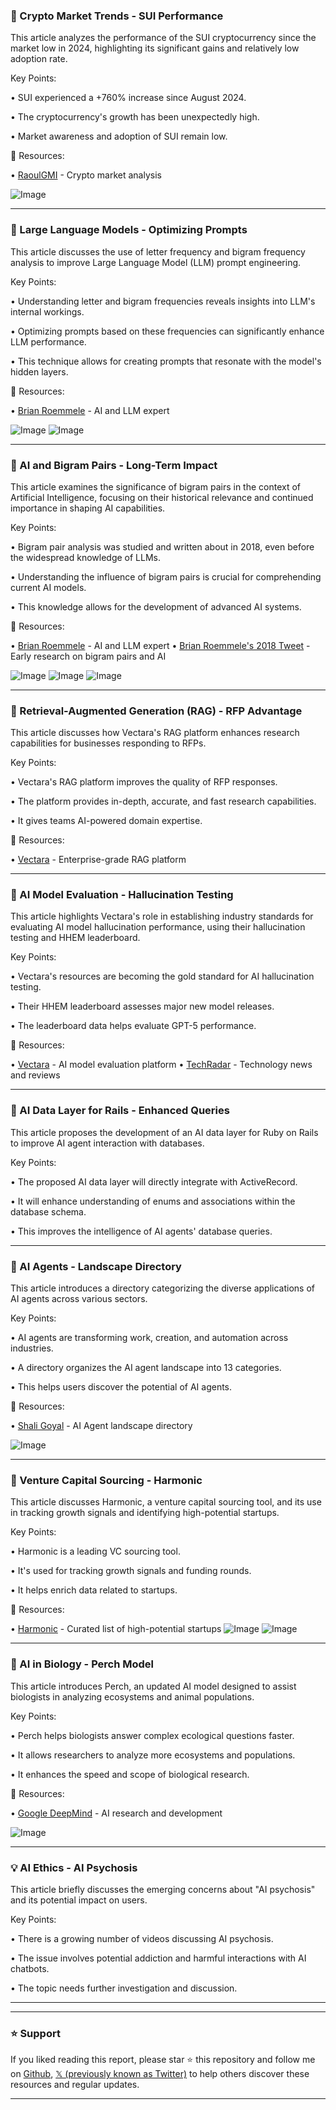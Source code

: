 ### 🚀 Crypto Market Trends - SUI Performance

This article analyzes the performance of the SUI cryptocurrency since the market low in 2024, highlighting its significant gains and relatively low adoption rate.

Key Points:

• SUI experienced a +760% increase since August 2024.


•  The cryptocurrency's growth has been unexpectedly high.


•  Market awareness and adoption of SUI remain low.


🔗 Resources:

• [RaoulGMI](https://x.com/RaoulGMI) - Crypto market analysis


![Image](https://pbs.twimg.com/media/GyRjfxdWQAQ2kY5?format=jpg&name=small)

---
### 🤖 Large Language Models - Optimizing Prompts

This article discusses the use of letter frequency and bigram frequency analysis to improve Large Language Model (LLM) prompt engineering.

Key Points:

• Understanding letter and bigram frequencies reveals insights into LLM's internal workings.


• Optimizing prompts based on these frequencies can significantly enhance LLM performance.


• This technique allows for creating prompts that resonate with the model's hidden layers.



🔗 Resources:

• [Brian Roemmele](https://x.com/BrianRoemmele) - AI and LLM expert


![Image](https://pbs.twimg.com/media/GyRcI16a4AIn7bA?format=jpg&name=900x900)
![Image](https://pbs.twimg.com/media/GyRcI16a4AEfgcE?format=jpg&name=small)

---
### 🤖  AI and Bigram Pairs - Long-Term Impact

This article examines the significance of bigram pairs in the context of Artificial Intelligence, focusing on their historical relevance and continued importance in shaping AI capabilities.

Key Points:

•  Bigram pair analysis was studied and written about in 2018, even before the widespread knowledge of LLMs.


•  Understanding the influence of bigram pairs is crucial for comprehending current AI models.


•  This knowledge allows for the development of advanced AI systems.


🔗 Resources:

• [Brian Roemmele](https://x.com/brianroemmele) - AI and LLM expert
• [Brian Roemmele's 2018 Tweet](https://x.com/brianroemmele/status/1070678855067742210?s=46&t=h6Uxy7hWc9UiXSt6FEoK-A) - Early research on bigram pairs and AI


![Image](https://pbs.twimg.com/media/GyRdA-ZakAAzSoH?format=jpg&name=900x900)
![Image](https://pbs.twimg.com/media/GyRcI16a4AIn7bA?format=jpg&name=240x240)
![Image](https://pbs.twimg.com/media/GyRcI16a4AEfgcE?format=jpg&name=240x240)

---
### 🤖 Retrieval-Augmented Generation (RAG) - RFP Advantage

This article discusses how Vectara's RAG platform enhances research capabilities for businesses responding to RFPs.

Key Points:

• Vectara's RAG platform improves the quality of RFP responses.


• The platform provides in-depth, accurate, and fast research capabilities.


•  It gives teams AI-powered domain expertise.


🔗 Resources:

• [Vectara](https://x.com/vectara) - Enterprise-grade RAG platform


---
### 🤖 AI Model Evaluation - Hallucination Testing

This article highlights Vectara's role in establishing industry standards for evaluating AI model hallucination performance, using their hallucination testing and HHEM leaderboard.

Key Points:

• Vectara's resources are becoming the gold standard for AI hallucination testing.


•  Their HHEM leaderboard assesses major new model releases.


•  The leaderboard data helps evaluate GPT-5 performance.


🔗 Resources:

• [Vectara](https://x.com/vectara) - AI model evaluation platform
• [TechRadar](https://x.com/techradar) - Technology news and reviews


---
### 🤖 AI Data Layer for Rails - Enhanced Queries

This article proposes the development of an AI data layer for Ruby on Rails to improve AI agent interaction with databases.

Key Points:

•  The proposed AI data layer will directly integrate with ActiveRecord.


•  It will enhance understanding of enums and associations within the database schema.


•  This improves the intelligence of AI agents' database queries.


---
### 🤖 AI Agents - Landscape Directory

This article introduces a directory categorizing the diverse applications of AI agents across various sectors.

Key Points:

•  AI agents are transforming work, creation, and automation across industries.


• A directory organizes the AI agent landscape into 13 categories.


• This helps users discover the potential of AI agents.


🔗 Resources:

• [Shali Goyal](https://x.com/goyalshaliniuk) - AI Agent landscape directory

![Image](https://pbs.twimg.com/media/GyL387OXIAAnZUF?format=jpg&name=small)

---
### 🚀 Venture Capital Sourcing - Harmonic

This article discusses Harmonic, a venture capital sourcing tool, and its use in tracking growth signals and identifying high-potential startups.

Key Points:

• Harmonic is a leading VC sourcing tool.


•  It's used for tracking growth signals and funding rounds.


•  It helps enrich data related to startups.


🔗 Resources:

• [Harmonic](http://startup.stream) - Curated list of high-potential startups
![Image](https://pbs.twimg.com/media/GyQI4FYWUAEemhP?format=jpg&name=small)
![Image](https://pbs.twimg.com/media/GyQI64LWsAMTYHg?format=jpg&name=small)

---
### 🤖 AI in Biology - Perch Model

This article introduces Perch, an updated AI model designed to assist biologists in analyzing ecosystems and animal populations.

Key Points:

• Perch helps biologists answer complex ecological questions faster.


• It allows researchers to analyze more ecosystems and populations.


•  It enhances the speed and scope of biological research.


🔗 Resources:

• [Google DeepMind](https://x.com/GoogleDeepMind) - AI research and development

![Image](https://pbs.twimg.com/media/GxwhBLEW8AEuryN.jpg)

---
### 💡 AI Ethics - AI Psychosis

This article briefly discusses the emerging concerns about "AI psychosis" and its potential impact on users.


Key Points:

•  There is a growing number of videos discussing AI psychosis.


•  The issue involves potential addiction and harmful interactions with AI chatbots.


•  The topic needs further investigation and discussion.

---


---

### ⭐️ Support

If you liked reading this report, please star ⭐️ this repository and follow me on [Github](https://github.com/Drix10), [𝕏 (previously known as Twitter)](https://x.com/DRIX_10_) to help others discover these resources and regular updates.

---